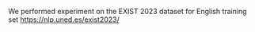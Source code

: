 We performed experiment on the EXIST 2023 dataset for English training set https://nlp.uned.es/exist2023/
